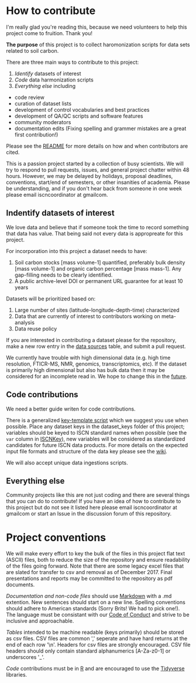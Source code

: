 # How to contribute

I'm really glad you're reading this, because we need volunteers to help this project come to fruition. Thank you!

**The purpose** of this project is to collect haromonization scripts for data sets related to soil carbon.

There are three main ways to contribute to this project:
1) *Identify* datasets of interest
2) *Code* data harmonization scripts
3) *Everything else* including
  - code review
  - curation of dataset lists
  - development of control vocabularies and best practices
  - development of QA/QC scripts and software features
  - community moderators
  - documentation edits (Fixing spelling and grammer mistakes are a great first contribution!)

Please see the [README](README.md) for more details on how and when contributors are cited.

This is a passion project started by a collection of busy scientists.
We will try to respond to pull requests, issues, and general project chatter within 48 hours.
However, we may be delayed by holidays, proposal deadlines, conventions, start/end of semesters, or other insanities of academia.
Please be understanding, and if you don't hear back from someone in one week please email iscncoordinator at gmailcom.

## Indentify datasets of interest

We love data and believe that if someone took the time to record something that data has value.
That being said not every data is appropreate for this project.

For incorporation into this project a dataset needs to have:
 1) Soil carbon stocks \[mass volume-1\] quantified, preferably bulk density \[mass volume-1\] and organic carbon percentage \[mass mass-1\]. Any gap-filling needs to be clearly identified.
 2) A public archive-level DOI or permanent URL guarantee for at least 10 years
 
 Datasets will be prioritized based on:
  1) Large number of sites (latitude-longitude-depth-time) characterized
  2) Data that are currently of interest to contributors working on meta-analysis
  3) Data reuse policy
  
  If you are interested in contributing a dataset please for the repository, make a new row entry in the [data sources](DATASOURCE.md) table, and submit a pull request.
 
 We currently have trouble with high dimensional data (e.g. high time resolution, FTICR-MS, NMR, genomics, transcriptomics, etc).
 If the dataset is primarily high dimensional but also has bulk data then it may be considered for an incomplete read in.
 We hope to change this in the [future](roadmap.md).
 
 ## Code contributions
 
 We need a better guide writen for code contributions.
 
 There is a generalized [key-template script](https://github.com/ktoddbrown/soilDataR/blob/master/R/processData_Templet.R) which we suggest you use when possible.
 Place any dataset keys in the dataset_keys folder of this project; variables should be keyed to ISCN standard names when possible (see the `var` column in [ISCNKey](https://github.com/ktoddbrown/soils-long-tail-recovery/blob/master/dataset_keys/ISCNKey.xlsx)), new variables will be considered as standardized candidates for future ISCN data products.
 For more details on the expected input file formats and structure of the data key please see the [wiki](https://github.com/ktoddbrown/soils-long-tail-recovery/wiki).
 
 We will also accept unique data ingestions scripts.
 
 ## Everything else
 
 Community projects like this are not just coding and there are several things that you can do to contribute!
 If you have an idea of how to contribute to this project but do not see it listed here please email iscncoordinator at gmailcom or start an Issue in the discussion forum of this repository.
 
 # Project conventions
 
 We will make every effort to key the bulk of the files in this project flat text (ASCII) files, both to reduce the size of the repository and ensure readability of the files going forward.
 Note that there are some legacy excel files that are slated for transfer to csv and removal as of December 2017.
 Final presentations and reports may be committed to the repository as pdf documents.
 
*Documentation and non-code files* should use [Markdown](http://commonmark.org/help/) with a .md extention.
New sentences should start on a new line.
Spelling conventions should adhere to American standards (Sorry Brits! We had to pick one!).
The language must be consistant with our [Code of Conduct](CONTRIBUTING.md) and strive to be inclusive and approachable.

*Tables* intended to be machine readable (keys primarily) should be stored as csv files.
CSV files are common ',' seperate and have hard returns at the end of each row '\n'.
Headers for csv files are strongly encouraged.
CSV file headers should only contain standard alphanumerics [A-Za-z0-1] or underscores '_'.

*Code* contributions must be in [R](https://www.r-project.org/) and are encouraged to use the [Tidyverse](https://www.tidyverse.org/) libraries.
